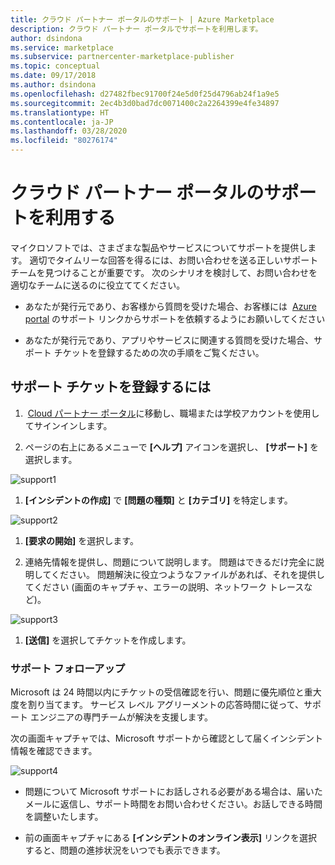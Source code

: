 ```yaml
---
title: クラウド パートナー ポータルのサポート | Azure Marketplace
description: クラウド パートナー ポータルでサポートを利用します。
author: dsindona
ms.service: marketplace
ms.subservice: partnercenter-marketplace-publisher
ms.topic: conceptual
ms.date: 09/17/2018
ms.author: dsindona
ms.openlocfilehash: d27482fbec91700f24e5d0f25d4796ab24f1a9e5
ms.sourcegitcommit: 2ec4b3d0bad7dc0071400c2a2264399e4fe34897
ms.translationtype: HT
ms.contentlocale: ja-JP
ms.lasthandoff: 03/28/2020
ms.locfileid: "80276174"
---
```

# <a name="get-support-for-cloud-partner-portal"></a>クラウド パートナー ポータルのサポートを利用する

マイクロソフトでは、さまざまな製品やサービスについてサポートを提供します。
適切でタイムリーな回答を得るには、お問い合わせを送る正しいサポート チームを見つけることが重要です。 次のシナリオを検討して、お問い合わせを適切なチームに送るのに役立ててください。

-   あなたが発行元であり、お客様から質問を受けた場合、お客様には  [Azure portal](https://portal.azure.com/) のサポート リンクからサポートを依頼するようにお願いしてください

-   あなたが発行元であり、アプリやサービスに関連する質問を受けた場合、サポート チケットを登録するための次の手順をご覧ください。

## <a name="to-open-a-support-ticket"></a>サポート チケットを登録するには

1.  [Cloud パートナー ポータル](https://cloudpartner.azure.com/)に移動し、職場または学校アカウントを使用してサインインします。

2. ページの右上にあるメニューで **[ヘルプ]** アイコンを選択し、 **[サポート]** を選択します。

![support1](./media/cloud-partner-portal-support-for-cloud-partner-portal/support1.png)


1. **[インシデントの作成]** で **[問題の種類]** と **[カテゴリ]** を特定します。


![support2](./media/cloud-partner-portal-support-for-cloud-partner-portal/support2.png)


1. **[要求の開始]** を選択します。

1. 連絡先情報を提供し、問題について説明します。 問題はできるだけ完全に説明してください。 問題解決に役立つようなファイルがあれば、それを提供してください (画面のキャプチャ、エラーの説明、ネットワーク トレースなど)。

![support3](./media/cloud-partner-portal-support-for-cloud-partner-portal/support3.png)

1. **[送信]** を選択してチケットを作成します。

### <a name="support-followup"></a>サポート フォローアップ

Microsoft は 24 時間以内にチケットの受信確認を行い、問題に優先順位と重大度を割り当てます。 サービス レベル アグリーメントの応答時間に従って、サポート エンジニアの専門チームが解決を支援します。 

次の画面キャプチャでは、Microsoft サポートから確認として届くインシデント情報を確認できます。

![support4](./media/cloud-partner-portal-support-for-cloud-partner-portal/support4.png)


-   問題について Microsoft サポートにお話しされる必要がある場合は、届いたメールに返信し、サポート時間をお問い合わせください。お話しできる時間を調整いたします。

-   前の画面キャプチャにある **[インシデントのオンライン表示]** リンクを選択すると、問題の進捗状況をいつでも表示できます。
